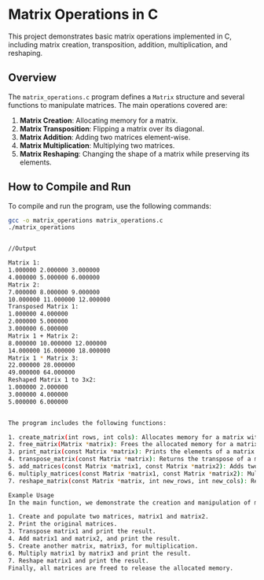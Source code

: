 # Matrix Operations in C

This project demonstrates basic matrix operations implemented in C, including matrix creation, transposition, addition, multiplication, and reshaping. 

## Overview

The `matrix_operations.c` program defines a `Matrix` structure and several functions to manipulate matrices. The main operations covered are:

1. **Matrix Creation**: Allocating memory for a matrix.
2. **Matrix Transposition**: Flipping a matrix over its diagonal.
3. **Matrix Addition**: Adding two matrices element-wise.
4. **Matrix Multiplication**: Multiplying two matrices.
5. **Matrix Reshaping**: Changing the shape of a matrix while preserving its elements.

## How to Compile and Run

To compile and run the program, use the following commands:

```sh
gcc -o matrix_operations matrix_operations.c
./matrix_operations


//Output

Matrix 1:
1.000000 2.000000 3.000000 
4.000000 5.000000 6.000000 
Matrix 2:
7.000000 8.000000 9.000000 
10.000000 11.000000 12.000000 
Transposed Matrix 1:
1.000000 4.000000 
2.000000 5.000000 
3.000000 6.000000 
Matrix 1 + Matrix 2:
8.000000 10.000000 12.000000 
14.000000 16.000000 18.000000 
Matrix 1 * Matrix 3:
22.000000 28.000000 
49.000000 64.000000 
Reshaped Matrix 1 to 3x2:
1.000000 2.000000 
3.000000 4.000000 
5.000000 6.000000 


The program includes the following functions:

1. create_matrix(int rows, int cols): Allocates memory for a matrix with specified rows and columns.
2. free_matrix(Matrix *matrix): Frees the allocated memory for a matrix.
3. print_matrix(const Matrix *matrix): Prints the elements of a matrix.
4. transpose_matrix(const Matrix *matrix): Returns the transpose of a matrix.
5. add_matrices(const Matrix *matrix1, const Matrix *matrix2): Adds two matrices and returns the result.
6. multiply_matrices(const Matrix *matrix1, const Matrix *matrix2): Multiplies two matrices and returns the result.
7. reshape_matrix(const Matrix *matrix, int new_rows, int new_cols): Reshapes a matrix to the specified new dimensions.

Example Usage
In the main function, we demonstrate the creation and manipulation of matrices:

1. Create and populate two matrices, matrix1 and matrix2.
2. Print the original matrices.
3. Transpose matrix1 and print the result.
4. Add matrix1 and matrix2, and print the result.
5. Create another matrix, matrix3, for multiplication.
6. Multiply matrix1 by matrix3 and print the result.
7. Reshape matrix1 and print the result.
Finally, all matrices are freed to release the allocated memory.
